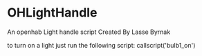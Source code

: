 # OHLightHandle
An openhab Light handle script
Created By Lasse Byrnak

to turn on a light just run the following script:
callscript('bulb1_on')
